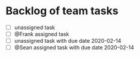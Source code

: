 # Backlog of team tasks

- [ ] unassigned task
- [ ] @Frank assigned task
- [ ] unassigned task with due date 2020-02-14
- [ ] @Sean assigned task with due date 2020-02-14
